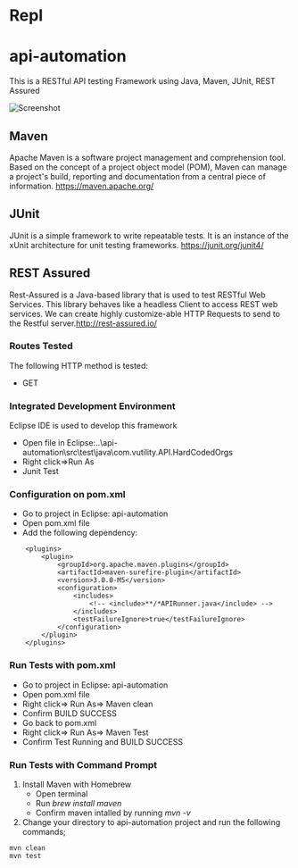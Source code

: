 # Repl

# api-automation

This is a RESTful API testing Framework using Java, Maven, JUnit, REST Assured 

![Screenshot](Rest.png)

## Maven
Apache Maven is a software project management and comprehension tool. Based on the concept of a project object model (POM), Maven can manage a project's build, reporting and documentation from a central piece of information. https://maven.apache.org/


## JUnit  
JUnit is a simple framework to write repeatable tests. It is an instance of the xUnit architecture for unit testing frameworks. https://junit.org/junit4/


## REST Assured
Rest-Assured is a Java-based library that is used to test RESTful Web Services. This library behaves like a headless Client to access REST web services. We can create highly customize-able HTTP Requests to send to the Restful server.http://rest-assured.io/

### Routes Tested
The following HTTP method is tested:
-	GET

### Integrated Development Environment
Eclipse IDE is used to develop this framework
-	Open file in Eclipse:..\api-automation\src\test\java\com.vutility.API.HardCodedOrgs
-	Right click=>Run As
-	Junit Test

### Configuration on pom.xml
-	Go to project in Eclipse: api-automation 
-	Open pom.xml file
-	Add the following dependency:
> <build>
		<plugins>
			<plugin>
				<groupId>org.apache.maven.plugins</groupId>
				<artifactId>maven-surefire-plugin</artifactId>
				<version>3.0.0-M5</version>
				<configuration>
					<includes>
						<!-- <include>**/*APIRunner.java</include> -->
					</includes>
					<testFailureIgnore>true</testFailureIgnore>
				</configuration>
			</plugin>
     	</plugins>
   </build>


### Run Tests with pom.xml
-	Go to project in Eclipse: api-automation 
-	Open pom.xml file
-	Right click=> Run As=> Maven clean
-	Confirm BUILD SUCCESS
-	Go back to pom.xml
-	Right click=> Run As=> Maven Test
-	Confirm Test Running and BUILD SUCCESS

### Run Tests with Command Prompt
1. Install Maven with Homebrew
   - Open terminal
   - Run _brew install maven_ 
   - Confirm maven intalled by running _mvn -v_ 
2. Change your directory to api-automation project and run the following commands;
```
mvn clean
mvn test
```

